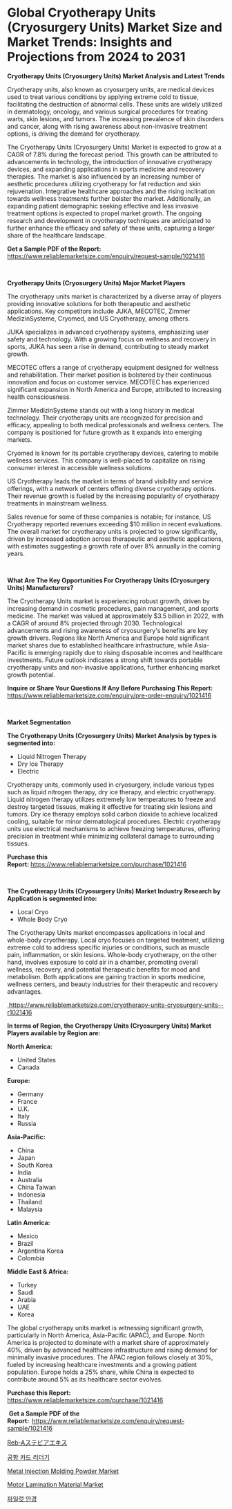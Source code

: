 <p><h1>Global Cryotherapy Units (Cryosurgery Units) Market Size and Market Trends: Insights and Projections from 2024 to 2031</h1></p><p><strong>Cryotherapy Units (Cryosurgery Units) Market Analysis and Latest Trends</strong></p>
<p><p>Cryotherapy units, also known as cryosurgery units, are medical devices used to treat various conditions by applying extreme cold to tissue, facilitating the destruction of abnormal cells. These units are widely utilized in dermatology, oncology, and various surgical procedures for treating warts, skin lesions, and tumors. The increasing prevalence of skin disorders and cancer, along with rising awareness about non-invasive treatment options, is driving the demand for cryotherapy.</p><p>The Cryotherapy Units (Cryosurgery Units) Market is expected to grow at a CAGR of 7.8% during the forecast period. This growth can be attributed to advancements in technology, the introduction of innovative cryotherapy devices, and expanding applications in sports medicine and recovery therapies. The market is also influenced by an increasing number of aesthetic procedures utilizing cryotherapy for fat reduction and skin rejuvenation. Integrative healthcare approaches and the rising inclination towards wellness treatments further bolster the market. Additionally, an expanding patient demographic seeking effective and less invasive treatment options is expected to propel market growth. The ongoing research and development in cryotherapy techniques are anticipated to further enhance the efficacy and safety of these units, capturing a larger share of the healthcare landscape.</p></p>
<p><strong>Get a Sample PDF of the Report:&nbsp;</strong> <a href="https://www.reliablemarketsize.com/enquiry/request-sample/1021416">https://www.reliablemarketsize.com/enquiry/request-sample/1021416</a></p>
<p>&nbsp;</p>
<p><strong>Cryotherapy Units (Cryosurgery Units) Major Market Players</strong></p>
<p><p>The cryotherapy units market is characterized by a diverse array of players providing innovative solutions for both therapeutic and aesthetic applications. Key competitors include JUKA, MECOTEC, Zimmer MedizinSysteme, Cryomed, and US Cryotherapy, among others.</p><p>JUKA specializes in advanced cryotherapy systems, emphasizing user safety and technology. With a growing focus on wellness and recovery in sports, JUKA has seen a rise in demand, contributing to steady market growth.</p><p>MECOTEC offers a range of cryotherapy equipment designed for wellness and rehabilitation. Their market position is bolstered by their continuous innovation and focus on customer service. MECOTEC has experienced significant expansion in North America and Europe, attributed to increasing health consciousness.</p><p>Zimmer MedizinSysteme stands out with a long history in medical technology. Their cryotherapy units are recognized for precision and efficacy, appealing to both medical professionals and wellness centers. The company is positioned for future growth as it expands into emerging markets.</p><p>Cryomed is known for its portable cryotherapy devices, catering to mobile wellness services. This company is well-placed to capitalize on rising consumer interest in accessible wellness solutions.</p><p>US Cryotherapy leads the market in terms of brand visibility and service offerings, with a network of centers offering diverse cryotherapy options. Their revenue growth is fueled by the increasing popularity of cryotherapy treatments in mainstream wellness.</p><p>Sales revenue for some of these companies is notable; for instance, US Cryotherapy reported revenues exceeding $10 million in recent evaluations. The overall market for cryotherapy units is projected to grow significantly, driven by increased adoption across therapeutic and aesthetic applications, with estimates suggesting a growth rate of over 8% annually in the coming years.</p></p>
<p>&nbsp;</p>
<p><strong>What Are The Key Opportunities For Cryotherapy Units (Cryosurgery Units) Manufacturers?</strong></p>
<p><p>The Cryotherapy Units market is experiencing robust growth, driven by increasing demand in cosmetic procedures, pain management, and sports medicine. The market was valued at approximately $3.5 billion in 2022, with a CAGR of around 8% projected through 2030. Technological advancements and rising awareness of cryosurgery's benefits are key growth drivers. Regions like North America and Europe hold significant market shares due to established healthcare infrastructure, while Asia-Pacific is emerging rapidly due to rising disposable incomes and healthcare investments. Future outlook indicates a strong shift towards portable cryotherapy units and non-invasive applications, further enhancing market growth potential.</p></p>
<p><strong>Inquire or Share Your Questions If Any Before Purchasing This Report:</strong> <a href="https://www.reliablemarketsize.com/enquiry/pre-order-enquiry/1021416">https://www.reliablemarketsize.com/enquiry/pre-order-enquiry/1021416</a></p>
<p>&nbsp;</p>
<p><strong>Market Segmentation</strong></p>
<p><strong>The Cryotherapy Units (Cryosurgery Units) Market Analysis by types is segmented into:</strong></p>
<p><ul><li>Liquid Nitrogen Therapy</li><li>Dry Ice Therapy</li><li>Electric</li></ul></p>
<p><p>Cryotherapy units, commonly used in cryosurgery, include various types such as liquid nitrogen therapy, dry ice therapy, and electric cryotherapy. Liquid nitrogen therapy utilizes extremely low temperatures to freeze and destroy targeted tissues, making it effective for treating skin lesions and tumors. Dry ice therapy employs solid carbon dioxide to achieve localized cooling, suitable for minor dermatological procedures. Electric cryotherapy units use electrical mechanisms to achieve freezing temperatures, offering precision in treatment while minimizing collateral damage to surrounding tissues.</p></p>
<p><strong>Purchase this Report:&nbsp;</strong><a href="https://www.reliablemarketsize.com/purchase/1021416">https://www.reliablemarketsize.com/purchase/1021416</a></p>
<p>&nbsp;</p>
<p><strong>The Cryotherapy Units (Cryosurgery Units) Market Industry Research by Application is segmented into:</strong></p>
<p><ul><li>Local Cryo</li><li>Whole Body Cryo</li></ul></p>
<p><p>The Cryotherapy Units market encompasses applications in local and whole-body cryotherapy. Local cryo focuses on targeted treatment, utilizing extreme cold to address specific injuries or conditions, such as muscle pain, inflammation, or skin lesions. Whole-body cryotherapy, on the other hand, involves exposure to cold air in a chamber, promoting overall wellness, recovery, and potential therapeutic benefits for mood and metabolism. Both applications are gaining traction in sports medicine, wellness centers, and beauty industries for their therapeutic and recovery advantages.</p></p>
<p><a href="https://www.reliablemarketsize.com/cryotherapy-units-cryosurgery-units--r1021416">&nbsp;https://www.reliablemarketsize.com/cryotherapy-units-cryosurgery-units--r1021416</a></p>
<p><strong>In terms of Region, the Cryotherapy Units (Cryosurgery Units) Market Players available by Region are:</strong></p>
<p>
    <p> <strong> North America: </strong>
        <ul>
            <li>United States</li>
            <li>Canada</li>
        </ul>
        </p> 
    <p> <strong> Europe: </strong>
        <ul>
            <li>Germany</li>
            <li>France</li>
            <li>U.K.</li>
            <li>Italy</li>
            <li>Russia</li>
        </ul>
        </p> 
    <p> <strong> Asia-Pacific: </strong>
        <ul>
            <li>China</li>
            <li>Japan</li>
            <li>South Korea</li>
            <li>India</li>
            <li>Australia</li>
            <li>China Taiwan</li>
            <li>Indonesia</li>
            <li>Thailand</li>
            <li>Malaysia</li>
        </ul>
        </p> 
    <p> <strong> Latin America: </strong>
        <ul>
            <li>Mexico</li>
            <li>Brazil</li>
            <li>Argentina Korea</li>
            <li>Colombia</li>
        </ul>
        </p> 
    <p> <strong> Middle East & Africa: </strong>
        <ul>
            <li>Turkey</li>
            <li>Saudi</li>
            <li>Arabia</li>
            <li>UAE</li>
            <li>Korea</li>
        </ul>
    </p>
    </p>
<p><p>The global cryotherapy units market is witnessing significant growth, particularly in North America, Asia-Pacific (APAC), and Europe. North America is projected to dominate with a market share of approximately 40%, driven by advanced healthcare infrastructure and rising demand for minimally invasive procedures. The APAC region follows closely at 30%, fueled by increasing healthcare investments and a growing patient population. Europe holds a 25% share, while China is expected to contribute around 5% as its healthcare sector evolves.</p></p>
<p><strong>Purchase this Report: </strong><a href="https://www.reliablemarketsize.com/purchase/1021416">https://www.reliablemarketsize.com/purchase/1021416</a></p>
<p>&nbsp;<strong>Get a Sample PDF of the Report:&nbsp;&nbsp;</strong><a href="https://www.reliablemarketsize.com/enquiry/request-sample/1021416">https://www.reliablemarketsize.com/enquiry/request-sample/1021416</a></p>
<p><strong></strong></p>
<p><p><a href="https://medium.com/@georgeannauce/reb-a-stevia-extract-market-%E3%81%AE%E3%82%B0%E3%83%AD%E3%83%BC%E3%83%90%E3%83%AB%E5%B8%82%E5%A0%B4%E6%A6%82%E8%A6%81%E3%81%AF-%E4%B8%96%E7%95%8C%E3%81%8A%E3%82%88%E3%81%B3%E4%B8%BB%E8%A6%81%E5%B8%82%E5%A0%B4%E3%81%AB%E3%81%8A%E3%81%91%E3%82%8B%E6%A5%AD%E7%95%8C%E3%81%AB%E5%BD%B1%E9%9F%BF%E3%82%92%E4%B8%8E%E3%81%88%E3%82%8B%E4%B8%BB%E8%A6%81%E3%81%AA%E3%83%88%E3%83%AC%E3%83%B3%E3%83%89%E3%81%AB%E3%81%A4%E3%81%84%E3%81%A6-%E7%8B%AC%E8%87%AA%E3%81%AE%E8%A6%96%E7%82%B9%E3%82%92%E6%8F%90%E4%BE%9B%E3%81%97%E3%81%BE%E3%81%99-0ce6a0444049">Reb-Aステビアエキス</a></p><p><a href="https://medium.com/@nashbeahan2023/%EC%84%B8%EA%B3%84-airport-card-reader-market-%EC%9D%80-2024%EC%97%90%EC%84%9C-2031%EB%A1%9C-%EC%97%B0%ED%8F%89%EA%B7%A0-%EC%A6%9D%EA%B0%80%EC%9C%A8%EC%9D%84-%EB%B3%B4%EC%9D%BC-%EA%B2%83%EC%9C%BC%EB%A1%9C-%EC%98%88%EC%83%81%EB%90%A9%EB%8B%88%EB%8B%A4-b01888cd7ebb">공항 카드 리더기</a></p><p><a href="https://issuu.com/reportprime-2/docs/metal-injection-molding-powder-mark_bdddb6a5698f77">Metal Injection Molding Powder Market</a></p><p><a href="https://issuu.com/reportprime-2/docs/motor-lamination-material-market-si_f106869484136b">Motor Lamination Material Market</a></p><p><a href="https://medium.com/@nashbeahan2023/%EC%84%B8%EA%B3%84-pilot-glasses-market-%EC%9D%80-2024%EC%97%90%EC%84%9C-2031%EB%A1%9C-%EC%97%B0%ED%8F%89%EA%B7%A0-%EC%A6%9D%EA%B0%80%EC%9C%A8%EC%9D%84-%EB%B3%B4%EC%9D%BC-%EA%B2%83%EC%9C%BC%EB%A1%9C-%EC%98%88%EC%83%81%EB%90%A9%EB%8B%88%EB%8B%A4-c7baa9f8fc4b">파일럿 안경</a></p></p>
